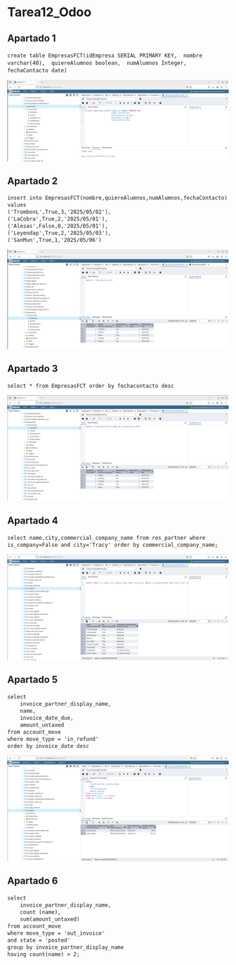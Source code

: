 # Tarea12_Odoo


## Apartado 1

``
create table EmpresasFCT(idEmpresa SERIAL PRIMARY KEY, 
						 nombre varchar(40), 
						 quiereAlumnos boolean, 
						 numAlumnos Integer,
						 fechaContacto date)
``       


![Apartado1](Trabajo_12/apartado1.png)



## Apartado 2

```
insert into EmpresasFCT(nombre,quiereAlumnos,numAlumnos,fechaContacto) values
('TrombonL',True,3,'2025/05/02'),
('LaCobra',True,2,'2025/05/01'),
('Alesas',False,0,'2025/05/01'),
('Leyendap',True,2,'2025/05/03'),
('SanMun',True,1,'2025/05/06')
```
![Apartado2](Trabajo_12/apartado2.png)


## Apartado 3

```
select * from EmpresasFCT order by fechacontacto desc
```
![Apartado3](Trabajo_12/apartado3.png)


## Apartado 4

```
select name,city,commercial_company_name from res_partner where is_company=False and city='Tracy' order by commercial_company_name;

```
![Apartado4](Trabajo_12/apartado4.png)

## Apartado 5


```
select
    invoice_partner_display_name,
    name,
    invoice_date_due,
    amount_untaxed
from account_move
where move_type = 'in_refund'
order by invoice_date desc
```
![Apartado5](Trabajo_12/apartado5.png)

## Apartado 6

```
select 
    invoice_partner_display_name,
    count (name),
    sum(amount_untaxed)
from account_move 
where move_type = 'out_invoice'  
and state = 'posted'
group by invoice_partner_display_name
having count(name) > 2;

```
